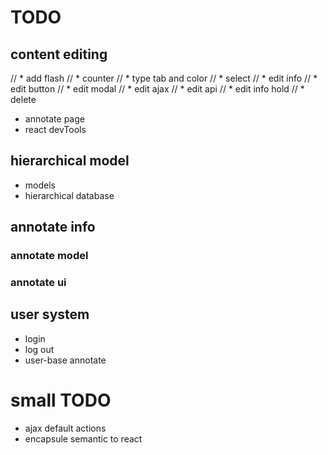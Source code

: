 # TODO

## content editing
// *   add flash
// *   counter
// *   type tab and color
// *   select
// *   edit info
//    *   edit button
//    *   edit modal
//    *   edit ajax
//    *   edit api
//    *   edit info hold
// *   delete
*   annotate page
*   react devTools

## hierarchical model
*   models
*   hierarchical database

## annotate info
### annotate model
### annotate ui

## user system
*   login
*   log out
*   user-base annotate

# small TODO
*   ajax default actions
*   encapsule semantic to react

